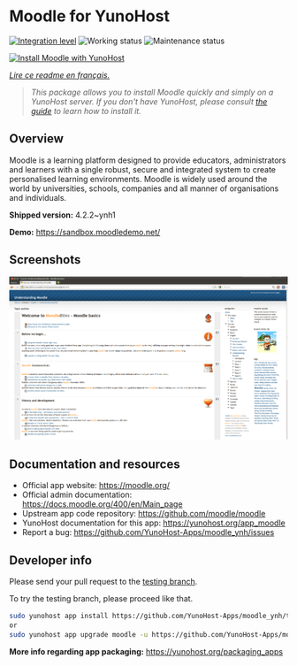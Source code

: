 <!--
N.B.: This README was automatically generated by https://github.com/YunoHost/apps/tree/master/tools/README-generator
It shall NOT be edited by hand.
-->

# Moodle for YunoHost

[![Integration level](https://dash.yunohost.org/integration/moodle.svg)](https://dash.yunohost.org/appci/app/moodle) ![Working status](https://ci-apps.yunohost.org/ci/badges/moodle.status.svg) ![Maintenance status](https://ci-apps.yunohost.org/ci/badges/moodle.maintain.svg)

[![Install Moodle with YunoHost](https://install-app.yunohost.org/install-with-yunohost.svg)](https://install-app.yunohost.org/?app=moodle)

*[Lire ce readme en français.](./README_fr.md)*

> *This package allows you to install Moodle quickly and simply on a YunoHost server.
If you don't have YunoHost, please consult [the guide](https://yunohost.org/#/install) to learn how to install it.*

## Overview

Moodle is a learning platform designed to provide educators, administrators and learners with a single robust, secure and integrated system to create personalised learning environments. Moodle is widely used around the world by universities, schools, companies and all manner of organisations and individuals.


**Shipped version:** 4.2.2~ynh1

**Demo:** https://sandbox.moodledemo.net/

## Screenshots

![Screenshot of Moodle](./doc/screenshots/Moodle_2.0_on_Firefox_4.0.png)

## Documentation and resources

* Official app website: <https://moodle.org/>
* Official admin documentation: <https://docs.moodle.org/400/en/Main_page>
* Upstream app code repository: <https://github.com/moodle/moodle>
* YunoHost documentation for this app: <https://yunohost.org/app_moodle>
* Report a bug: <https://github.com/YunoHost-Apps/moodle_ynh/issues>

## Developer info

Please send your pull request to the [testing branch](https://github.com/YunoHost-Apps/moodle_ynh/tree/testing).

To try the testing branch, please proceed like that.

``` bash
sudo yunohost app install https://github.com/YunoHost-Apps/moodle_ynh/tree/testing --debug
or
sudo yunohost app upgrade moodle -u https://github.com/YunoHost-Apps/moodle_ynh/tree/testing --debug
```

**More info regarding app packaging:** <https://yunohost.org/packaging_apps>
